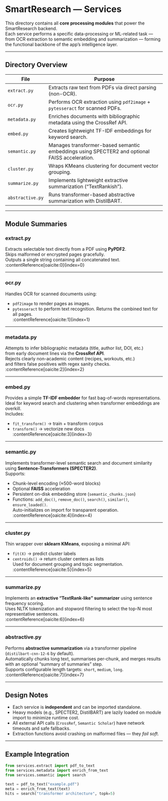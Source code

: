 # SmartResearch — Services

This directory contains all **core processing modules** that power the SmartResearch backend.  
Each service performs a specific data-processing or ML-related task — from OCR extraction to semantic embedding and summarization — forming the functional backbone of the app’s intelligence layer.

---

## Directory Overview

| File | Purpose |
|------|----------|
| `extract.py` | Extracts raw text from PDFs via direct parsing (non-OCR). |
| `ocr.py` | Performs OCR extraction using `pdf2image` + `pytesseract` for scanned PDFs. |
| `metadata.py` | Enriches documents with bibliographic metadata using the CrossRef API. |
| `embed.py` | Creates lightweight TF-IDF embeddings for keyword search. |
| `semantic.py` | Manages transformer-based semantic embeddings using SPECTER2 and optional FAISS acceleration. |
| `cluster.py` | Wraps KMeans clustering for document vector grouping. |
| `summarize.py` | Implements lightweight extractive summarization (“TextRankish”). |
| `abstractive.py` | Runs transformer-based abstractive summarization with DistilBART. |

---

## Module Summaries

### **extract.py**
Extracts selectable text directly from a PDF using **PyPDF2**.  
Skips malformed or encrypted pages gracefully.  
Outputs a single string containing all concatenated text.  
:contentReference[oaicite:0]{index=0}

---

### **ocr.py**
Handles OCR for scanned documents using:
- `pdf2image` to render pages as images.
- `pytesseract` to perform text recognition.
Returns the combined text for all pages.  
:contentReference[oaicite:1]{index=1}

---

### **metadata.py**
Attempts to infer bibliographic metadata (title, author list, DOI, etc.)  
from early document lines via the **CrossRef API**.  
Rejects clearly non-academic content (recipes, workouts, etc.)  
and filters false positives with regex sanity checks.  
:contentReference[oaicite:2]{index=2}

---

### **embed.py**
Provides a simple **TF-IDF embedder** for fast bag-of-words representations.  
Ideal for keyword search and clustering when transformer embeddings are overkill.  
Includes:
- `fit_transform()` → train + transform corpus  
- `transform()` → vectorize new docs  
:contentReference[oaicite:3]{index=3}

---

### **semantic.py**
Implements transformer-level semantic search and document similarity using **Sentence-Transformers (SPECTER2)**.  
Supports:
- Chunk-level encoding (≈500-word blocks)  
- Optional **FAISS** acceleration  
- Persistent on-disk embedding store (`semantic_chunks.json`)  
- Functions: `add_doc()`, `remove_doc()`, `search()`, `similar()`, `ensure_loaded()`.  
Auto-initializes on import for transparent operation.  
:contentReference[oaicite:4]{index=4}

---

### **cluster.py**
Thin wrapper over **sklearn KMeans**, exposing a minimal API:  
- `fit(X)` → predict cluster labels  
- `centroids()` → return cluster centers as lists  
Used for document grouping and topic segmentation.  
:contentReference[oaicite:5]{index=5}

---

### **summarize.py**
Implements an **extractive “TextRank-like” summarizer** using sentence frequency scoring.  
Uses NLTK tokenization and stopword filtering to select the top-N most representative sentences.  
:contentReference[oaicite:6]{index=6}

---

### **abstractive.py**
Performs **abstractive summarization** via a transformer pipeline (`distilbart-cnn-12-6` by default).  
Automatically chunks long text, summarises per-chunk, and merges results with an optional “summary of summaries” step.  
Supports configurable length targets: `short`, `medium`, `long`.  
:contentReference[oaicite:7]{index=7}

---

## Design Notes
- Each service is **independent** and can be imported standalone.  
- Heavy models (e.g., SPECTER2, DistilBART) are lazily loaded on module import to minimize runtime cost.  
- All external API calls (`CrossRef`, `Semantic Scholar`) have network timeouts and safe fallbacks.  
- Extraction functions avoid crashing on malformed files — they *fail soft*.  

---

## Example Integration

```python
from services.extract import pdf_to_text
from services.metadata import enrich_from_text
from services.semantic import search

text = pdf_to_text("example.pdf")
meta = enrich_from_text(text)
hits = search("transformer architecture", topk=5)
